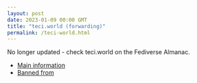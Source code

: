 ```yaml
---
layout: post
date: 2023-01-09 00:00 GMT
title: "teci.world (forwarding)"
permalink: /teci-world.html
---
```


No longer updated - check teci.world on the Fediverse Almanac.

* [Main information](https://www.fediversealmanac.com/api/v1/instances/teci.world)
* [Banned from](https://www.fediversealmanac.com/api/v1/instances/teci.world/banned_from)

